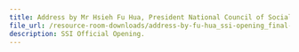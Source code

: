 ```yaml
---
title: Address by Mr Hsieh Fu Hua, President National Council of Social Service at SSI Official Opening
file_url: /resource-room-downloads/address-by-fu-hua_ssi-opening_final-(as-at-120417).pdf
description: SSI Official Opening.
---
```

